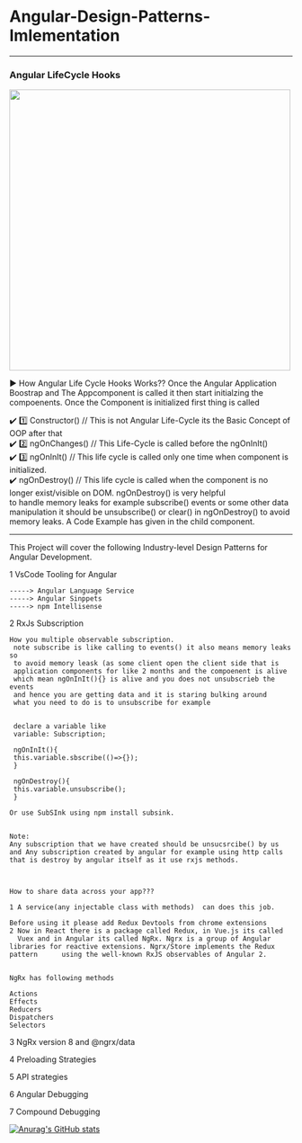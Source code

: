 # Angular-Design-Patterns-Imlementation

---

### Angular LifeCycle Hooks
<img src="https://codecraft.tv/courses/angular/components/lifecycle-hooks/images/lifecycle-hooks.png" width="500" height="500">

:arrow_forward: How Angular Life Cycle Hooks Works??
Once the Angular Application Boostrap and The Appcomponent is called it then start initialzing the compoenents. Once the Component is initialized first
thing is called 

:heavy_check_mark: :one: Constructor() // This is not Angular Life-Cycle its the Basic Concept of OOP after that<br>
:heavy_check_mark: :two: ngOnChanges() // This Life-Cycle is called before the ngOnInIt()<br> 
:heavy_check_mark: :three: ngOnInIt() // This life cycle is called only one time when component is initialized.<br>
:heavy_check_mark:       ngOnDestroy() // This life cycle is called when the component is no longer exist/visible on DOM. ngOnDestroy() is very helpful<br>
to handle memory leaks for example subscribe() events or some other data manipulation it should be unsubscribe() or clear() in ngOnDestroy() to avoid<br>
memory leaks. A Code Example has given in the child component. 

---

This Project will cover the following Industry-level Design Patterns for Angular Development.

1 VsCode Tooling for Angular

	-----> Angular Language Service
	-----> Angular Sinppets
	-----> npm Intellisense


2 RxJs Subscription

	How you multiple observable subscription.
	 note subscribe is like calling to events() it also means memory leaks so
	 to avoid memory leask (as some client open the client side that is
	 application components for like 2 months and the compoenent is alive
	 which mean ngOnInIt(){} is alive and you does not unsubscrieb the events
	 and hence you are getting data and it is staring bulking around
	 what you need to do is to unsubscribe for example
	 
	 
	 declare a variable like
	 variable: Subscription;
	 
	 ngOnInIt(){
	 this.variable.sbscribe(()=>{});
	 }
	 
	 ngOnDestroy(){
	 this.variable.unsubscribe();
	 }

	Or use SubSInk using npm install subsink.
	
	
	Note:
	Any subscription that we have created should be unsucsrcibe() by us
	and Any subscription created by angular for example using http calls
	that is destroy by angular itself as it use rxjs methods.
	
	
	
	How to share data across your app???
	
	1 A service(any injectable class with methods)  can does this job.
	
	Before using it please add Redux Devtools from chrome extensions
	2 Now in React there is a package called Redux, in Vue.js its called
	  Vuex and in Angular its called NgRx. Ngrx is a group of Angular 		libraries for reactive extensions. Ngrx/Store implements the Redux pattern 		using the well-known RxJS observables of Angular 2.
	  
	  
	NgRx has following methods
	
	Actions
	Effects
	Reducers
	Dispatchers
	Selectors
	
3 NgRx version 8 and @ngrx/data





4 Preloading Strategies




5 API strategies





6 Angular Debugging





7 Compound Debugging


[![Anurag's GitHub stats](https://github-readme-stats.vercel.app/api?username=fazi1live)](https://github.com/fazi1live/github-readme-stats)
